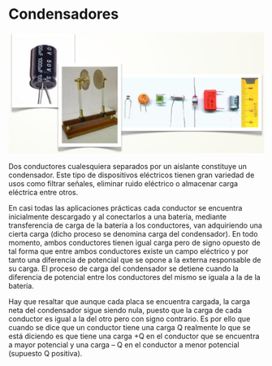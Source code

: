 
# Condensadores

![](img/Captura_de_pantalla_2015-05-25_a_las_12.08.02.png)


Dos conductores cualesquiera separados por un aislante constituye un condensador. Este tipo de dispositivos eléctricos tienen gran variedad de usos como filtrar señales, eliminar ruido eléctrico o almacenar carga eléctrica entre otros.

En casi todas las aplicaciones prácticas cada conductor se encuentra inicialmente descargado y al conectarlos a una batería, mediante transferencia de carga de la batería a los conductores, van adquiriendo una cierta carga (dicho proceso se denomina carga del condensador). En todo momento, ambos conductores tienen igual carga pero de signo opuesto de tal forma que entre ambos conductores existe un campo eléctrico y por tanto una diferencia de potencial que se opone a la externa responsable de su carga. El proceso de carga del condensador se detiene cuando la diferencia de potencial entre los conductores del mismo se iguala a la de la batería. 

Hay que resaltar que aunque cada placa se encuentra cargada, la carga neta del condensador sigue siendo nula, puesto que la carga de cada conductor es igual a la del otro pero con signo contrario. Es por ello que cuando se dice que un conductor tiene una carga Q realmente lo que se está diciendo es que tiene una carga +Q en el conductor que se encuentra a mayor potencial y una carga – Q en el conductor a menor potencial (supuesto Q positiva).

